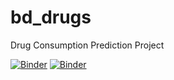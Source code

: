 # bd_drugs
Drug Consumption Prediction Project

[![Binder](https://mybinder.org/badge.svg)](https://mybinder.org/v2/gh/helderbetiol/bd_drugs/blob/master/jupyter/trabalho-etapa02.ipynb/master)
[![Binder](https://mybinder.org/badge.svg)](https://mybinder.org/v2/gh/helderbetiol/bd_drugs/master)

